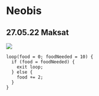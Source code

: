 # Neobis <h2>27.05.22  Maksat </h2>
![](https://i.pinimg.com/originals/8c/49/c4/8c49c437f3e5d0803820b3d71909b21b.png)
```
loop(food = 0; foodNeeded = 10) {
  if (food = foodNeeded) {
    exit loop;
  } else {
    food += 2; 
  }
}
```
